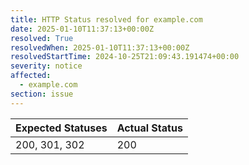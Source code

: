 ```yaml
---
title: HTTP Status resolved for example.com
date: 2025-01-10T11:37:13+00:00Z
resolved: True
resolvedWhen: 2025-01-10T11:37:13+00:00Z
resolvedStartTime: 2024-10-25T21:09:43.191474+00:00
severity: notice
affected:
  - example.com
section: issue
---
```


| Expected Statuses | Actual Status  |
|-------------------|----------------|
| 200, 301, 302 | 200 |
